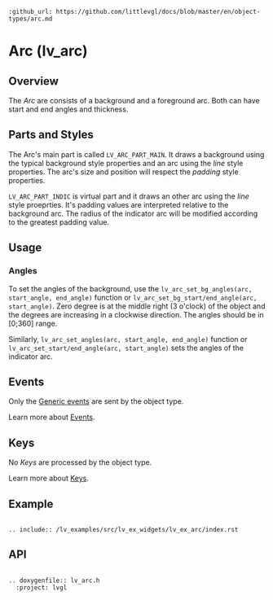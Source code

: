 ```eval_rst
:github_url: https://github.com/littlevgl/docs/blob/master/en/object-types/arc.md
```
# Arc (lv_arc)

## Overview

The *Arc* are consists of a background and a foreground arc. Both can have start and end angles and thickness.

## Parts and Styles
The Arc's main part is called `LV_ARC_PART_MAIN`. It draws a background using the typical background style properties and an arc using the *line* style properties.
The arc's size and position will respect the *padding* style properties.

`LV_ARC_PART_INDIC` is virtual part and it draws an other arc using the *line* style proeprties. It's padding values are interpreted relative to the background arc. 
The radius of the indicator arc will be modified according to the greatest padding value.

## Usage

### Angles

To set the angles of the background, use the `lv_arc_set_bg_angles(arc, start_angle, end_angle)` function or `lv_arc_set_bg_start/end_angle(arc, start_angle)`. 
Zero degree is at the middle right (3 o'clock) of the object and the degrees are increasing in a clockwise direction.
The angles should be in [0;360] range.

Similarly, `lv_arc_set_angles(arc, start_angle, end_angle)` function or `lv_arc_set_start/end_angle(arc, start_angle)` sets the angles of the indicator arc. 

## Events
Only the [Generic events](/overview/event.html#generic-events) are sent by the object type.

Learn more about [Events](/overview/event).

## Keys
No *Keys* are processed by the object type.

Learn more about [Keys](/overview/indev).


## Example

```eval_rst

.. include:: /lv_examples/src/lv_ex_widgets/lv_ex_arc/index.rst

```

## API

```eval_rst

.. doxygenfile:: lv_arc.h
  :project: lvgl

```
